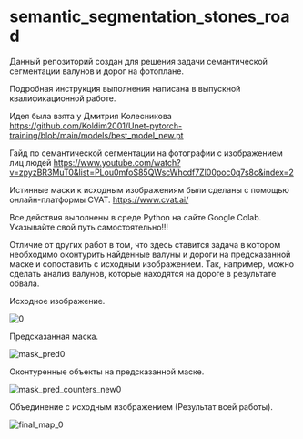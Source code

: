 # semantic_segmentation_stones_road
Данный репозиторий создан для решения задачи семантической сегментации валунов и дорог на фотоплане.

Подробная инструкция выполнения написана в выпускной квалификационной работе.

Идея была взята у Дмитрия Колесникова https://github.com/Koldim2001/Unet-pytorch-training/blob/main/models/best_model_new.pt 

Гайд по семантической сегментации на фотографии с изображением лиц людей https://www.youtube.com/watch?v=zpyzBR3MuT0&list=PLou0mfoS85QWscWhcdf7Zl00poc0q7s8c&index=2

Истинные маски к исходным изображениям были сделаны с помощью онлайн-платформы CVAT.  https://www.cvat.ai/

Все действия выполнены в среде Python на сайте Google Colab. Указывайте свой путь самостоятельно!!!

Отличие от других работ в том, что здесь ставится задача в котором необходимо оконтурить найденные валуны и дороги на предсказанной маске и сопоставить с исходным изображением. Так, например, можно сделать анализ валунов, которые находятся на дороге в результате обвала.

Исходное изображение.

![0](https://github.com/user-attachments/assets/00e23253-d502-408b-850b-d97dfad0fc5d)

Предсказанная маска.

![mask_pred0](https://github.com/user-attachments/assets/1f7a00f3-525b-4534-b9e3-49a602e16428)

Оконтуренные объекты на предсказанной маске.

![mask_pred_counters_new0](https://github.com/user-attachments/assets/405ab7f1-791d-4c96-8324-68e297d902c7)

Объединение с исходным изображением (Результат всей работы).

![final_map_0](https://github.com/user-attachments/assets/fd78f856-0255-428a-b8d2-2a144c090d6f)

